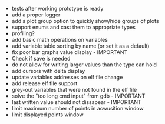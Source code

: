 - tests after working prototype is ready
- add a proper logger
- add a plot group option to quickly show/hide groups of plots
- support enums and cast them to appropriate types
- profiling?
- add basic math operations on variables
- add variable table sorting by name (or set it as a default)
- fix poor bar graphs value display - IMPORTANT
- Check if save is needed
- do not allow for writing larger values than the type can hold
- add cursors with delta display
- update variables addresses on elf file change 
- add release elf file support
- grey-out variables that were not found in the elf file
- solve the "too long cmd input" from gdb - IMPORTANT
- last written value should not dissapear - IMPORTANT
- limit maximum number of points in acwusition window
- limit displayed points window 